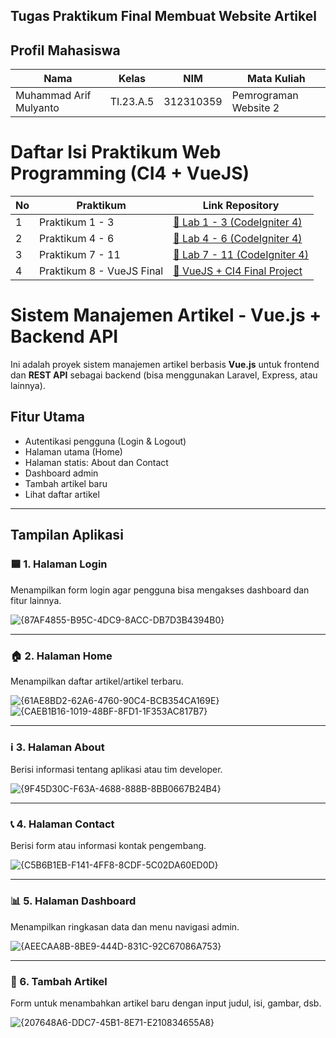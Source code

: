 ## Tugas Praktikum Final Membuat Website Artikel

## Profil Mahasiswa

| Nama | Kelas | NIM | Mata Kuliah |
|------|-------|-----|-------------|
| Muhammad Arif Mulyanto   |  TI.23.A.5     | 312310359 | Pemrograman Website 2 |

# Daftar Isi Praktikum Web Programming (CI4 + VueJS)

| No  | Praktikum                | Link Repository                                                        |
|-----|--------------------------|------------------------------------------------------------------------|
| 1   | Praktikum 1 - 3          | [🔗 Lab 1 - 3 (CodeIgniter 4)](https://github.com/MuhArifyanto/Lab7Web.git)         |
| 2   | Praktikum 4 - 6          | [🔗 Lab 4 - 6 (CodeIgniter 4)](https://github.com/MuhArifyanto/Lab11web.git)        |
| 3   | Praktikum 7 - 11         | [🔗 Lab 7 - 11 (CodeIgniter 4)](https://github.com/MuhArifyanto/lab8web.git)        |
| 4   | Praktikum 8 - VueJS Final| [🔗 VueJS + CI4 Final Project](https://github.com/MuhArifyanto/labvue8.git)         |

# Sistem Manajemen Artikel - Vue.js + Backend API

Ini adalah proyek sistem manajemen artikel berbasis **Vue.js** untuk frontend dan **REST API** sebagai backend (bisa menggunakan Laravel, Express, atau lainnya).

## Fitur Utama

- Autentikasi pengguna (Login & Logout)
- Halaman utama (Home)
- Halaman statis: About dan Contact
- Dashboard admin
- Tambah artikel baru
- Lihat daftar artikel

---

## Tampilan Aplikasi

### 🟦 1. Halaman Login
Menampilkan form login agar pengguna bisa mengakses dashboard dan fitur lainnya.

![{87AF4855-B95C-4DC9-8ACC-DB7D3B4394B0}](https://github.com/user-attachments/assets/664fa186-c509-4aee-b10f-59ac134b8ad2)

---

### 🏠 2. Halaman Home
Menampilkan daftar artikel/artikel terbaru.

![{61AE8BD2-62A6-4760-90C4-BCB354CA169E}](https://github.com/user-attachments/assets/0e71847d-f536-4789-9b8e-ebd7bf51d17c)
![{CAEB1B16-1019-48BF-8FD1-1F353AC817B7}](https://github.com/user-attachments/assets/d27bbcb1-8f95-424d-8db4-c5938e1719e5)

---

### ℹ️ 3. Halaman About
Berisi informasi tentang aplikasi atau tim developer.

![{9F45D30C-F63A-4688-888B-8BB0667B24B4}](https://github.com/user-attachments/assets/29833b51-f48e-4fc8-9679-52909519908d)

---

### 📞 4. Halaman Contact
Berisi form atau informasi kontak pengembang.

![{C5B6B1EB-F141-4FF8-8CDF-5C02DA60ED0D}](https://github.com/user-attachments/assets/6c669823-3537-4ac0-a558-2eb3027b5e48)

---

### 📊 5. Halaman Dashboard
Menampilkan ringkasan data dan menu navigasi admin.

![{AEECAA8B-8BE9-444D-831C-92C67086A753}](https://github.com/user-attachments/assets/3cb889c0-e52c-4932-afa3-dd1a2664048d)

---

### 📝 6. Tambah Artikel
Form untuk menambahkan artikel baru dengan input judul, isi, gambar, dsb.

![{207648A6-DDC7-45B1-8E71-E210834655A8}](https://github.com/user-attachments/assets/2e6db05d-7505-4a7b-9c5f-b4fc6bd36205)
